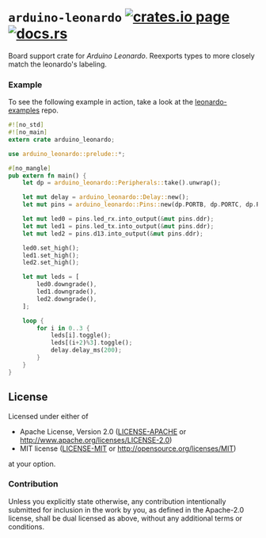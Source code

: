 # `arduino-leonardo` [![crates.io page](http://meritbadge.herokuapp.com/arduino-leonardo)](https://crates.io/crates/arduino-leonardo) [![docs.rs](https://docs.rs/arduino-leonardo/badge.svg)](https://docs.rs/arduino-leonardo)

Board support crate for *Arduino Leonardo*.  Reexports types to more closely
match the leonardo's labeling.

### Example
To see the following example in action, take a look at the
[leonardo-examples](https://github.com/Rahix/leonardo-examples) repo.

```rust
#![no_std]
#![no_main]
extern crate arduino_leonardo;

use arduino_leonardo::prelude::*;

#[no_mangle]
pub extern fn main() {
    let dp = arduino_leonardo::Peripherals::take().unwrap();

    let mut delay = arduino_leonardo::Delay::new();
    let mut pins = arduino_leonardo::Pins::new(dp.PORTB, dp.PORTC, dp.PORTD, dp.PORTE);

    let mut led0 = pins.led_rx.into_output(&mut pins.ddr);
    let mut led1 = pins.led_tx.into_output(&mut pins.ddr);
    let mut led2 = pins.d13.into_output(&mut pins.ddr);

    led0.set_high();
    led1.set_high();
    led2.set_high();

    let mut leds = [
        led0.downgrade(),
        led1.downgrade(),
        led2.downgrade(),
    ];

    loop {
        for i in 0..3 {
            leds[i].toggle();
            leds[(i+2)%3].toggle();
            delay.delay_ms(200);
        }
    }
}
```

## License

Licensed under either of

- Apache License, Version 2.0 ([LICENSE-APACHE](LICENSE-APACHE) or
  http://www.apache.org/licenses/LICENSE-2.0)
- MIT license ([LICENSE-MIT](LICENSE-MIT) or http://opensource.org/licenses/MIT)

at your option.

### Contribution

Unless you explicitly state otherwise, any contribution intentionally submitted for inclusion in the
work by you, as defined in the Apache-2.0 license, shall be dual licensed as above, without any
additional terms or conditions.
